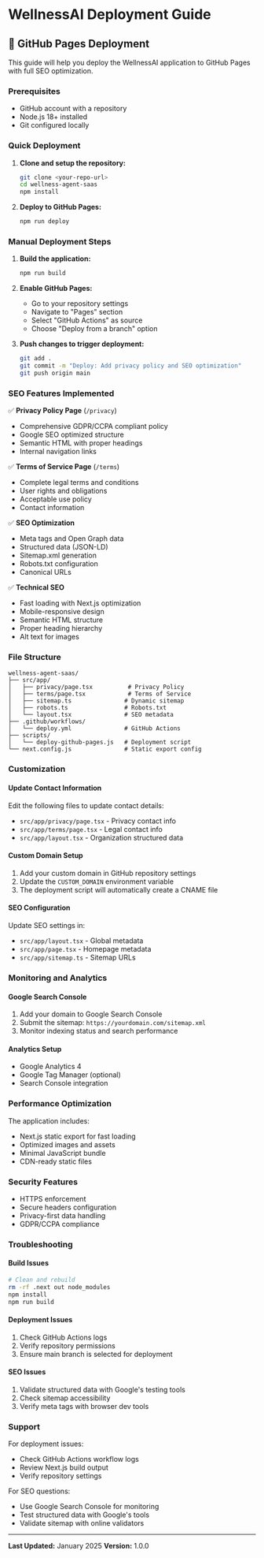 # WellnessAI Deployment Guide

## 🚀 GitHub Pages Deployment

This guide will help you deploy the WellnessAI application to GitHub Pages with full SEO optimization.

### Prerequisites

- GitHub account with a repository
- Node.js 18+ installed
- Git configured locally

### Quick Deployment

1. **Clone and setup the repository:**
   ```bash
   git clone <your-repo-url>
   cd wellness-agent-saas
   npm install
   ```

2. **Deploy to GitHub Pages:**
   ```bash
   npm run deploy
   ```

### Manual Deployment Steps

1. **Build the application:**
   ```bash
   npm run build
   ```

2. **Enable GitHub Pages:**
   - Go to your repository settings
   - Navigate to "Pages" section
   - Select "GitHub Actions" as source
   - Choose "Deploy from a branch" option

3. **Push changes to trigger deployment:**
   ```bash
   git add .
   git commit -m "Deploy: Add privacy policy and SEO optimization"
   git push origin main
   ```

### SEO Features Implemented

✅ **Privacy Policy Page** (`/privacy`)
- Comprehensive GDPR/CCPA compliant policy
- Google SEO optimized structure
- Semantic HTML with proper headings
- Internal navigation links

✅ **Terms of Service Page** (`/terms`)
- Complete legal terms and conditions
- User rights and obligations
- Acceptable use policy
- Contact information

✅ **SEO Optimization**
- Meta tags and Open Graph data
- Structured data (JSON-LD)
- Sitemap.xml generation
- Robots.txt configuration
- Canonical URLs

✅ **Technical SEO**
- Fast loading with Next.js optimization
- Mobile-responsive design
- Semantic HTML structure
- Proper heading hierarchy
- Alt text for images

### File Structure

```
wellness-agent-saas/
├── src/app/
│   ├── privacy/page.tsx          # Privacy Policy
│   ├── terms/page.tsx            # Terms of Service
│   ├── sitemap.ts               # Dynamic sitemap
│   ├── robots.ts                # Robots.txt
│   └── layout.tsx               # SEO metadata
├── .github/workflows/
│   └── deploy.yml               # GitHub Actions
├── scripts/
│   └── deploy-github-pages.js   # Deployment script
└── next.config.js               # Static export config
```

### Customization

#### Update Contact Information

Edit the following files to update contact details:
- `src/app/privacy/page.tsx` - Privacy contact info
- `src/app/terms/page.tsx` - Legal contact info
- `src/app/layout.tsx` - Organization structured data

#### Custom Domain Setup

1. Add your custom domain in GitHub repository settings
2. Update the `CUSTOM_DOMAIN` environment variable
3. The deployment script will automatically create a CNAME file

#### SEO Configuration

Update SEO settings in:
- `src/app/layout.tsx` - Global metadata
- `src/app/page.tsx` - Homepage metadata
- `src/app/sitemap.ts` - Sitemap URLs

### Monitoring and Analytics

#### Google Search Console
1. Add your domain to Google Search Console
2. Submit the sitemap: `https://yourdomain.com/sitemap.xml`
3. Monitor indexing status and search performance

#### Analytics Setup
- Google Analytics 4
- Google Tag Manager (optional)
- Search Console integration

### Performance Optimization

The application includes:
- Next.js static export for fast loading
- Optimized images and assets
- Minimal JavaScript bundle
- CDN-ready static files

### Security Features

- HTTPS enforcement
- Secure headers configuration
- Privacy-first data handling
- GDPR/CCPA compliance

### Troubleshooting

#### Build Issues
```bash
# Clean and rebuild
rm -rf .next out node_modules
npm install
npm run build
```

#### Deployment Issues
1. Check GitHub Actions logs
2. Verify repository permissions
3. Ensure main branch is selected for deployment

#### SEO Issues
1. Validate structured data with Google's testing tools
2. Check sitemap accessibility
3. Verify meta tags with browser dev tools

### Support

For deployment issues:
- Check GitHub Actions workflow logs
- Review Next.js build output
- Verify repository settings

For SEO questions:
- Use Google Search Console for monitoring
- Test structured data with Google's tools
- Validate sitemap with online validators

---

**Last Updated:** January 2025
**Version:** 1.0.0 